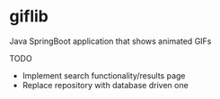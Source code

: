 # giflib
Java SpringBoot application that shows animated GIFs

TODO  
- Implement search functionality/results page 
- Replace repository with database driven one